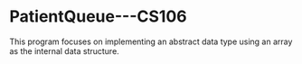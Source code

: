 # PatientQueue---CS106
This program focuses on implementing an abstract data type using an array as the internal data structure.
